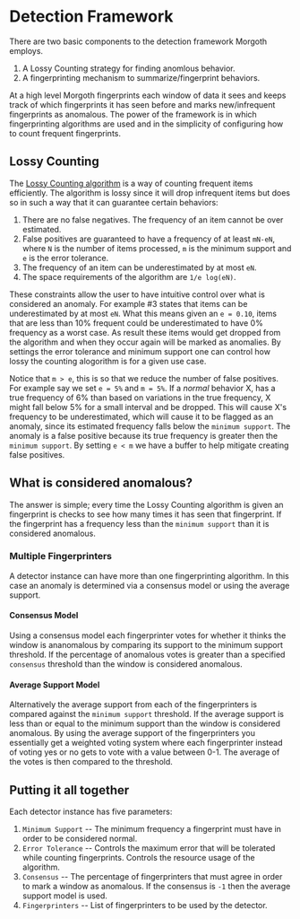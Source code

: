 # Detection Framework

There are two basic components to the detection framework Morgoth employs.

1. A Lossy Counting strategy for finding anomlous behavior.
2. A fingerprinting mechanism to summarize/fingerprint behaviors.

At a high level Morgoth fingerprints each window of data it sees and keeps track of which fingerprints it has seen before and marks new/infrequent fingerprints as anomalous.
The power of the framework is in which fingerprinting algorithms are used and in the simplicity of configuring how to count frequent fingerprints.

## Lossy Counting

The [Lossy Counting algorithm](http://www.vldb.org/conf/2002/S10P03.pdf) is a way of counting frequent items efficiently.
The algorithm is lossy since it will drop infrequent items but does so in such a way that it can guarantee certain behaviors:

1. There are no false negatives. The frequency of an item cannot be over estimated.
2. False positives are guaranteed to have a frequency of at least `mN-eN`, where `N` is the number of items processed, `m` is the minimum support and `e` is the error tolerance.
3. The frequency of an item can be underestimated by at most `eN`.
4. The space requirements of the algorithm are `1/e log(eN)`.

These constraints allow the user to have intuitive control over what is considered an anomaly.
For example #3 states that items can be underestimated by at most `eN`.
What this means given an `e = 0.10`, items that are less than 10% frequent could be underestimated to have 0% frequency as a worst case.
As result these items would get dropped from the algorithm and when they occur again will be marked as anomalies.
By settings the error tolerance and minimum support one can control how lossy the counting alogorithm is for a given use case.

Notice that `m > e`, this is so that we reduce the number of false positives.
For example say we set `e = 5%` and `m = 5%`.
If a *normal* behavior X, has a true frequency of 6% than based on variations in the true frequency, X might fall below 5% for a small interval and be dropped.
This will cause X's frequency to be underestimated, which will cause it to be flagged as an anomaly, since its estimated frequency falls below the `minimum support`.
The anomaly is a false positive because its true frequency is greater then the `minimum support`.
By setting `e < m` we have a buffer to help mitigate creating false positives.

## What is considered anomalous?

The answer is simple; every time the Lossy Counting algorithm is given an fingerprint is checks to see how many times it has seen that fingerprint.
If the fingerprint has a frequency less than the `minimum support` than it is considered anomalous.


### Multiple Fingerprinters

A detector instance can have more than one fingerprinting algorithm.
In this case an anomaly is determined via a consensus model or using the average support.

#### Consensus Model

Using a consensus model each fingerprinter votes for whether it thinks the window is ananomalous by comparing its support to the minimum support threshold.
If the percentage of anomalous votes is greater than a specified `consensus` threshold than the window is considered anomalous.

#### Average Support Model

Alternatively the average support from each of the fingerprinters is compared against the `minimum support` threshold.
If the average support is less than or equal to the minimum support than the window is considered anomalous.
By using the average support of the fingerprinters you essentially get a weighted voting system where each fingerprinter instead of voting yes or no gets to vote with a value between 0-1.
The average of the votes is then compared to the threshold.


## Putting it all together

Each detector instance has five parameters:

1. `Minimum Support` -- The minimum frequency a fingerprint must have in order to be considered normal.
3. `Error Tolerance` -- Controls the maximum error that will be tolerated while counting fingerprints. Controls the resource usage of the algorithm.
4. `Consensus` -- The percentage of fingerprinters that must agree in order to mark a window as anomalous. If the consensus is `-1` then the average support model is used.
5. `Fingerprinters` -- List of fingerprinters to be used by the detector.

